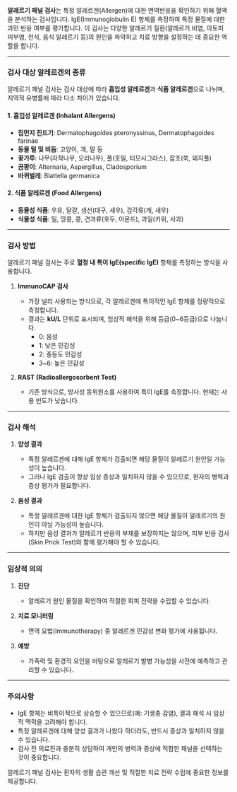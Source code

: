**알레르기 패널 검사**는 특정 알레르겐(Allergen)에 대한 면역반응을 확인하기 위해 혈액을 분석하는 검사입니다. IgE(Immunoglobulin E) 항체를 측정하여 특정 물질에 대한 과민 반응 여부를 평가합니다. 이 검사는 다양한 알레르기 질환(알레르기 비염, 아토피 피부염, 천식, 음식 알레르기 등)의 원인을 파악하고 치료 방향을 설정하는 데 중요한 역할을 합니다.

---

### 검사 대상 알레르겐의 종류

알레르기 패널 검사는 검사 대상에 따라 **흡입성 알레르겐**과 **식품 알레르겐**으로 나뉘며, 지역적 유병률에 따라 다소 차이가 있습니다.

#### 1. **흡입성 알레르겐 (Inhalant Allergens)**

- **집먼지 진드기**: Dermatophagoides pteronyssinus, Dermatophagoides farinae
- **동물 털 및 비듬**: 고양이, 개, 말 등
- **꽃가루**: 나무(자작나무, 오리나무), 풀(호밀, 티모시그라스), 잡초(쑥, 돼지풀)
- **곰팡이**: Alternaria, Aspergillus, Cladosporium
- **바퀴벌레**: Blattella germanica

#### 2. **식품 알레르겐 (Food Allergens)**

- **동물성 식품**: 우유, 달걀, 생선(대구, 새우), 갑각류(게, 새우)
- **식물성 식품**: 밀, 땅콩, 콩, 견과류(호두, 아몬드), 과일(키위, 사과)

---

### 검사 방법

알레르기 패널 검사는 주로 **혈청 내 특이 IgE(specific IgE)** 항체를 측정하는 방식을 사용합니다.

1. **ImmunoCAP 검사**
    
    - 가장 널리 사용되는 방식으로, 각 알레르겐에 특이적인 IgE 항체를 정량적으로 측정합니다.
    - 결과는 **kU/L** 단위로 표시되며, 임상적 해석을 위해 등급(0~6등급)으로 나눕니다.
        - 0: 음성
        - 1: 낮은 민감성
        - 2: 중등도 민감성
        - 3~6: 높은 민감성
2. **RAST (Radioallergosorbent Test)**
    
    - 기존 방식으로, 방사성 동위원소를 사용하여 특이 IgE를 측정합니다. 현재는 사용 빈도가 낮습니다.

---

### 검사 해석

1. **양성 결과**
    
    - 특정 알레르겐에 대해 IgE 항체가 검출되면 해당 물질이 알레르기 원인일 가능성이 높습니다.
    - 그러나 IgE 검출이 항상 임상 증상과 일치하지 않을 수 있으므로, 환자의 병력과 증상 평가가 필요합니다.
2. **음성 결과**
    
    - 특정 알레르겐에 대한 IgE 항체가 검출되지 않으면 해당 물질이 알레르기의 원인이 아닐 가능성이 높습니다.
    - 하지만 음성 결과가 알레르기 반응의 부재를 보장하지는 않으며, 피부 반응 검사(Skin Prick Test)와 함께 평가해야 할 수 있습니다.

---

### 임상적 의의

1. **진단**
    
    - 알레르기 원인 물질을 확인하여 적절한 회피 전략을 수립할 수 있습니다.
2. **치료 모니터링**
    
    - 면역 요법(Immunotherapy) 중 알레르겐 민감성 변화 평가에 사용됩니다.
3. **예방**
    
    - 가족력 및 환경적 요인을 바탕으로 알레르기 발병 가능성을 사전에 예측하고 관리할 수 있습니다.

---

### 주의사항

- IgE 항체는 비특이적으로 상승할 수 있으므로(예: 기생충 감염), 결과 해석 시 임상적 맥락을 고려해야 합니다.
- 특정 알레르겐에 대해 양성 결과가 나왔다 하더라도, 반드시 증상과 일치하지 않을 수 있습니다.
- 검사 전 의료진과 충분히 상담하여 개인의 병력과 증상에 적합한 패널을 선택하는 것이 중요합니다.

알레르기 패널 검사는 환자의 생활 습관 개선 및 적절한 치료 전략 수립에 중요한 정보를 제공합니다.